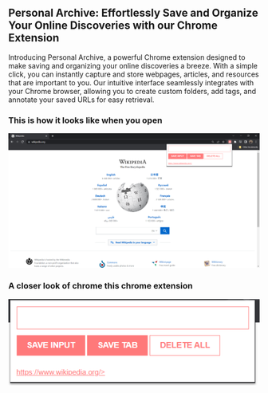 ## Personal Archive: Effortlessly Save and Organize Your Online Discoveries with our Chrome Extension

Introducing Personal Archive, a powerful Chrome extension designed to make saving and organizing your online discoveries a breeze. With a simple click, you can instantly capture and store webpages, articles, and resources that are important to you. Our intuitive interface seamlessly integrates with your Chrome browser, allowing you to create custom folders, add tags, and annotate your saved URLs for easy retrieval.

### This is how it looks like when you open
![landing page](images/readmeImage1.PNG)
### A closer look of chrome this chrome extension
![closer look](images/readmeImage2.PNG)

